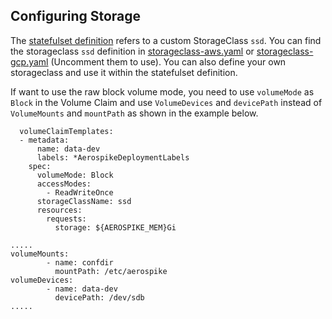 ## Configuring Storage

The [statefulset definition](statefulset.yaml) refers to a custom StorageClass `ssd`.
You can find the storageclass `ssd` definition in [storageclass-aws.yaml](storageclass-aws.yaml) or [storageclass-gcp.yaml](storageclass-gcp.yaml) (Uncomment them to use). You can also define your own storageclass and use it within the statefulset definition.

If want to use the raw block volume mode, you need to use `volumeMode` as `Block` in the Volume Claim and use `VolumeDevices` and `devicePath` instead of `VolumeMounts` and `mountPath` as shown in the example below.

```
  volumeClaimTemplates:
  - metadata:
      name: data-dev
      labels: *AerospikeDeploymentLabels
    spec:
      volumeMode: Block
      accessModes:
        - ReadWriteOnce
      storageClassName: ssd
      resources:
        requests:
          storage: ${AEROSPIKE_MEM}Gi
```
```
.....
volumeMounts:
        - name: confdir
          mountPath: /etc/aerospike
volumeDevices:
        - name: data-dev
          devicePath: /dev/sdb
.....
```
